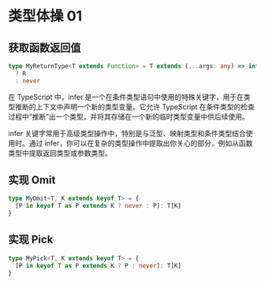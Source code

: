 # 类型体操 01

## 获取函数返回值

```ts
type MyReturnType<T extends Function> = T extends (...args: any) => infer R
  ? R
  : never
```

在 TypeScript 中，infer 是一个在条件类型语句中使用的特殊关键字，用于在类型推断的上下文中声明一个新的类型变量。它允许 TypeScript 在条件类型的检查过程中“推断”出一个类型，并将其存储在一个新的临时类型变量中供后续使用。

infer 关键字常用于高级类型操作中，特别是与泛型、映射类型和条件类型结合使用时。通过 infer，你可以在复杂的类型操作中提取出你关心的部分，例如从函数类型中提取返回类型或参数类型。

## 实现 Omit

```ts
type MyOmit<T, K extends keyof T> = {
  [P in keyof T as P extends K ? never : P]: T[K]
}
```

## 实现 Pick

```ts
type MyPick<T, K extends keyof T> = {
  [P in keyof T as P extends K ? P : never]: T[K]
}
```

